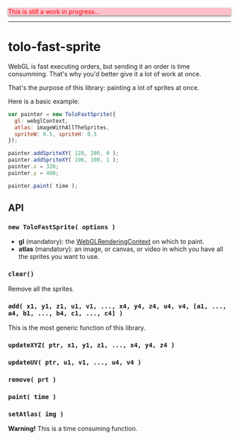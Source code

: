 <p style="color:red; background:pink; box-shadow: 0 2px 4px rgba(0,0,0,.5)">
  This is still a work in progress...
</p>

----

# tolo-fast-sprite

WebGL is fast executing orders, but sending it an order is time consumming.
That's why you'd better give it a lot of work at once.

That's the purpose of this library: painting a lot of sprites at once.

Here is a basic example:

``` js
var painter = new ToloFastSprite({
  gl: webglContext,
  atlas: imageWithAllTheSprites,
  spriteW: 0.5, spriteH: 0.5
});

painter.addSpriteXY( 128, 200, 0 );
painter.addSpriteXY( 196, 100, 1 );
painter.x = 320;
painter.y = 480;

painter.paint( time );
```

## API
### `new ToloFastSprite( options )`

* __gl__ (mandatory): the [WebGLRenderingContext](https://developer.mozilla.org/en-US/docs/Web/API/WebGLRenderingContext) on which to paint.
* __atlas__ (mandatory): an image, or canvas, or video in which you have all the sprites you want to use.

### `clear()`

Remove all the sprites.

### `add( x1, y1, z1, u1, v1, ..., x4, y4, z4, u4, v4, [a1, ..., a4, b1, ..., b4, c1, ..., c4] )`

This is the most generic function of this library.

### `updateXYZ( ptr, x1, y1, z1, ..., x4, y4, z4 )`

### `updateUV( ptr, u1, v1, ..., u4, v4 )`

### `remove( prt )`

### `paint( time )`

### `setAtlas( img )`

__Warning!__ This is a time consuming function.
